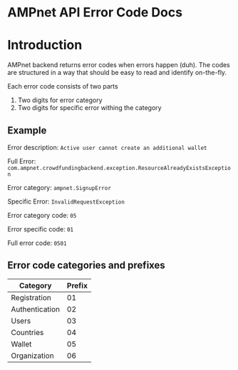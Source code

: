 # AMPnet API Error Code Docs

# Introduction

AMPnet backend returns error codes when errors happen (duh). The codes are structured in a way that should be easy to read and identify on-the-fly.

Each error code consists of two parts
1. Two digits for error category
2. Two digits for specific error withing the category

## Example

Error description: `Active user cannot create an additional wallet`

Full Error: `com.ampnet.crowdfundingbackend.exception.ResourceAlreadyExistsException`

Error category: `ampnet.SignupError`

Specific Error: `InvalidRequestException`

Error category code: `05`

Error specific code: `01`

Full error code: `0501`

## Error code categories and prefixes

| Category       | Prefix |
|----------------|--------|
| Registration   | 01     |
| Authentication | 02     |
| Users          | 03     |
| Countries      | 04     |
| Wallet         | 05     |
| Organization   | 06     |

